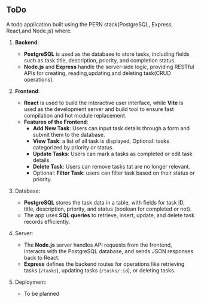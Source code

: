 ## ToDo

A todo application built using the PERN stack(PostgreSQL, Express, React,and Node.js) where:

1. **Backend**:
    - **PostgreSQL** is used as the database to store tasks, including fields such as task title, description, priority, and completion status.
    - **Node.js** and **Express** handle the server-side logic, providing RESTful APIs for creating, reading,updating,and deleting task(CRUD operations).

2. **Frontend**:
    - **React** is used to build the interactive user interface, while **Vite** is used as the development server and build tool to ensure fast compilation and hot module replacement.
    - **Features of the Frontend**:
      - **Add New Task**: Users can input task details through a form and submit them to the database.
      - **View Task**: a list of all task is displayed, Optional: tasks categorized by priority or status.
      - **Update Tasks**: Users can mark a tasks as completed or edit task details.
      - **Delete Task**: Users can remove tasks tat are no longer relevant.
      - Optional: **Filter Task**: users can filter task based on their status or priority.

3. Database:
   - **PostgreSQL** stores the task data in a table, with fields for task ID, title, description, priority, and status (boolean for completed or not).
   - The app uses **SQL queries** to retrieve, insert, update, and delete task records efficiently.

4. Server:
   - The **Node.js** server handles API requests from the frontend, interacts with the PostgreSQL database, and sends JSON responses back to React.
   - **Express** defines the backend routes for operations like retrieving tasks (`/tasks`), updating tasks (`/tasks/:id`), or deleting tasks.

5. Deployment:
   - To be planned

